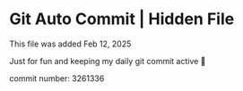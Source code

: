 # Git Auto Commit | Hidden File

This file was added Feb 12, 2025

Just for fun and keeping my daily git commit active 🤪

commit number: 3261336
